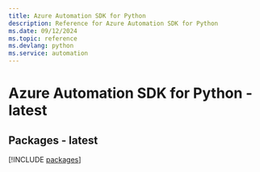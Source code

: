 ```yaml
---
title: Azure Automation SDK for Python
description: Reference for Azure Automation SDK for Python
ms.date: 09/12/2024
ms.topic: reference
ms.devlang: python
ms.service: automation
---
```

# Azure Automation SDK for Python - latest
## Packages - latest
[!INCLUDE [packages](automation-index.md)]